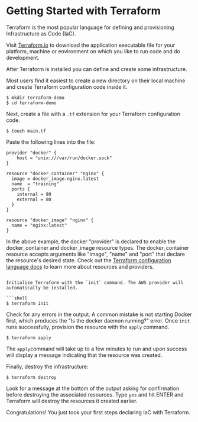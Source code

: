 # Getting Started with Terraform

Terraform is the most popular language for defining and provisioning Infrastructure as Code (IaC).

Visit [Terraform.io](https://www.terraform.io/downloads.html) to download the application executable file for your platform, machine or environment on which you like to run code and do development.

After Terraform is installed you can define and create some infrastructure.

Most users find it easiest to create a new directory on their local machine and create Terraform configuration code inside it.

```shell
$ mkdir terraform-demo
$ cd terraform-demo
```

Next, create a file with a `.tf` extension for your Terraform configuration code.

```shell
$ touch main.tf
```

Paste the following lines into the file:

```hcl
provider "docker" {
    host = "unix:///var/run/docker.sock"
}

resource "docker_container" "nginx" {
  image = docker_image.nginx.latest
  name  = "training"
  ports {
    internal = 80
    external = 80
  }
}

resource "docker_image" "nginx" {
  name = "nginx:latest"
}
```

In the above example, the docker "provider" is declared to enable the docker_container and docker_image resource types. The docker_container resource accepts arguments like "image", "name" and "port" that declare the resource's desired state. Check out the [Terraform configuration language docs](https://www.terraform.io/docs/configuration/index.html) to learn more about resources and providers.
```

Initialize Terraform with the `init` command. The AWS provider will automatically be installed. 

```shell
$ terraform init
```

Check for any errors in the output. A common mistake is not starting Docker first, which produces the "Is the docker daemon running?" error. Once `init` runs successfully, provision the resource with the `apply` command.

```shell
$ terraform apply
```

The `apply`command will take up to a few minutes to run and upon success will display a message indicating that the resource was created.

Finally, destroy the infrastructure:

```shell
$ terraform destroy
```

Look for a message at the bottom of the output asking for confirmation before destroying the associated resources. Type `yes` and hit ENTER and Terraform will destroy the resources it created earlier.

Congratulations! You just took your first steps declaring IaC with Terraform.

